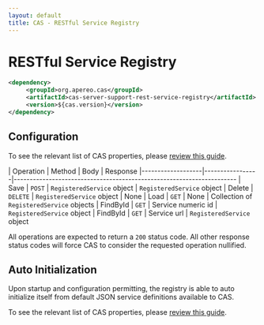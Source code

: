 ```yaml
---
layout: default
title: CAS - RESTful Service Registry
---
```


# RESTful Service Registry

```xml
<dependency>
     <groupId>org.apereo.cas</groupId>
     <artifactId>cas-server-support-rest-service-registry</artifactId>
     <version>${cas.version}</version>
</dependency>
```

## Configuration

To see the relevant list of CAS properties, please [review this guide](Configuration-Properties.html#restful-service-registry).

| Operation         | Method          | Body                       | Response
|-------------------|-----------------|----------------------------------------------------------------------
| Save              | `POST`          | `RegisteredService` object | `RegisteredService` object
| Delete            | `DELETE`        | `RegisteredService` object | None
| Load              | `GET`           | None                       | Collection of `RegisteredService` objects
| FindById          | `GET`           | Service numeric id         | `RegisteredService` object
| FindById          | `GET`           | Service url                | `RegisteredService` object

All operations are expected to return a `200` status code. All other response status codes will force CAS to consider the requested operation nullified.

## Auto Initialization

Upon startup and configuration permitting, the registry is able to auto initialize itself from default JSON service definitions available to CAS.

To see the relevant list of CAS properties, please [review this guide](Configuration-Properties.html#service-registry).
